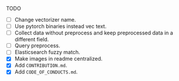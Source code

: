TODO
- [ ] Change vectorizer name.
- [ ] Use pytorch binaries instead vec text.
- [ ] Collect data without preprocess and keep preprocessed data in a different field.
- [ ] Query preprocess.
- [ ] Elasticsearch fuzzy match.
- [x] Make images in readme centralized.
- [x] Add `CONTRIBUTION.md`.
- [x] Add `CODE_OF_CONDUCTS.md`.
